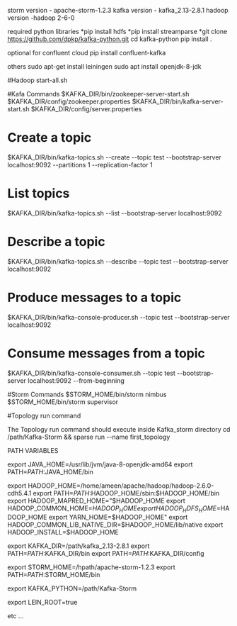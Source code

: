 storm version - apache-storm-1.2.3
kafka version - kafka_2.13-2.8.1
hadoop version -hadoop 2-6-0

required python libraries
*pip install hdfs
*pip install streamparse
*git clone https://github.com/dpkp/kafka-python.git
cd kafka-python
pip install .

optional for confluent cloud
pip install confluent-kafka

others
sudo apt-get install leiningen
sudo apt install openjdk-8-jdk


#Hadoop
start-all.sh

#Kafa Commands
$KAFKA_DIR/bin/zookeeper-server-start.sh $KAFKA_DIR/config/zookeeper.properties
$KAFKA_DIR/bin/kafka-server-start.sh $KAFKA_DIR/config/server.properties

# Create a topic
$KAFKA_DIR/bin/kafka-topics.sh --create --topic test --bootstrap-server localhost:9092 --partitions 1 --replication-factor 1

# List topics
$KAFKA_DIR/bin/kafka-topics.sh --list --bootstrap-server localhost:9092

# Describe a topic
$KAFKA_DIR/bin/kafka-topics.sh --describe --topic test --bootstrap-server localhost:9092

# Produce messages to a topic
$KAFKA_DIR/bin/kafka-console-producer.sh --topic test --bootstrap-server localhost:9092

# Consume messages from a topic
$KAFKA_DIR/bin/kafka-console-consumer.sh --topic test --bootstrap-server localhost:9092 --from-beginning


#Storm Commands
$STORM_HOME/bin/storm nimbus
$STORM_HOME/bin/storm supervisor


#Topology run command
 
The Topology run command should execute inside Kafka_storm directory
cd /path/Kafka-Storm && sparse run --name first_topology


PATH VARIABLES

export JAVA_HOME=/usr/lib/jvm/java-8-openjdk-amd64
export PATH=$PATH:$JAVA_HOME/bin

export HADOOP_HOME=/home/ameen/apache/hadoop/hadoop-2.6.0-cdh5.4.1
export PATH=$PATH:$HADOOP_HOME/sbin:$HADOOP_HOME/bin
export HADOOP_MAPRED_HOME="$HADOOP_HOME
export HADOOP_COMMON_HOME=$HADOOP_HOME
export HADOOP_HDFS_HOME=$HADOOP_HOME
export YARN_HOME=$HADOOP_HOME"
export HADOOP_COMMON_LIB_NATIVE_DIR=$HADOOP_HOME/lib/native
export HADOOP_INSTALL=$HADOOP_HOME

export KAFKA_DIR=/path/kafka_2.13-2.8.1
export PATH=$PATH:$KAFKA_DIR/bin
export PATH=$PATH:$KAFKA_DIR/config

export STORM_HOME=/hpath/apache-storm-1.2.3
export PATH=$PATH:$STORM_HOME/bin

export KAFKA_PYTHON=/path/Kafka-Storm

export LEIN_ROOT=true

etc ...





